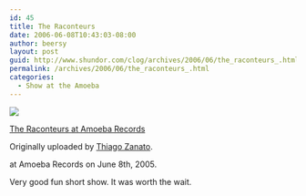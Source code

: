 ```yaml
---
id: 45
title: The Raconteurs
date: 2006-06-08T10:43:03-08:00
author: beersy
layout: post
guid: http://www.shundor.com/clog/archives/2006/06/the_raconteurs_.html
permalink: /archives/2006/06/the_raconteurs_.html
categories:
  - Show at the Amoeba
---
```

[![](http://static.flickr.com/44/165067712_a50163c402_m.jpg)](http://www.flickr.com/photos/thiagozanato/165067712/ "photo sharing")

[The Raconteurs at Amoeba Records](http://www.flickr.com/photos/thiagozanato/165067712/)

Originally uploaded by [Thiago Zanato](http://www.flickr.com/people/thiagozanato/).

at Amoeba Records on June 8th, 2005.

Very good fun short show. It was worth the wait.